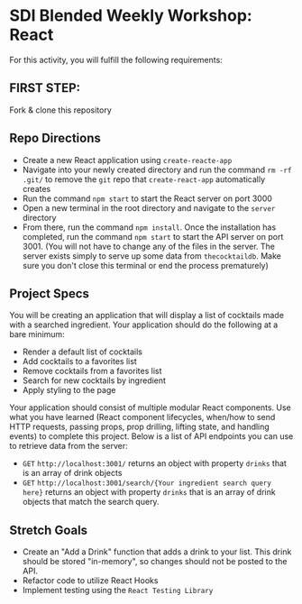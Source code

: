 # SDI Blended Weekly Workshop: React

For this activity, you will fulfill the following requirements:

## FIRST STEP:
Fork & clone this repository

## Repo Directions
- Create a new React application using `create-reacte-app`
- Navigate into your newly created directory and run the command `rm -rf .git/` to remove the `git` repo that `create-react-app` automatically creates
- Run the command `npm start` to start the React server on port 3000
- Open a new terminal in the root directory and navigate to the `server` directory
- From there, run the command `npm install`. Once the installation has completed, run the command `npm start` to start the API server on port 3001. (You will not have to change any of the files in the server. The server exists simply to serve up some data from `thecocktaildb`. Make sure you don't close this terminal or end the process prematurely)

## Project Specs

You will be creating an application that will display a list of cocktails made with a searched ingredient. Your application should do the following at a bare minimum:
- Render a default list of cocktails
- Add cocktails to a favorites list
- Remove cocktails from a favorites list
- Search for new cocktails by ingredient
- Apply styling to the page

Your application should consist of multiple modular React components. Use what you have learned (React component lifecycles, when/how to send HTTP requests, passing props, prop drilling, lifting state, and handling events) to complete this project. Below is a list of API endpoints you can use to retrieve data from the server:
- `GET` `http://localhost:3001/` returns an object with property `drinks` that is an array of drink objects
- `GET` `http://localhost:3001/search/{Your ingredient search query here}` returns an object with property `drinks` that is an array of drink objects that match the search query.

## Stretch Goals
- Create an "Add a Drink" function that adds a drink to your list. This drink should be stored "in-memory", so changes should not be posted to the API.
- Refactor code to utilize React Hooks
- Implement testing using the `React Testing Library`